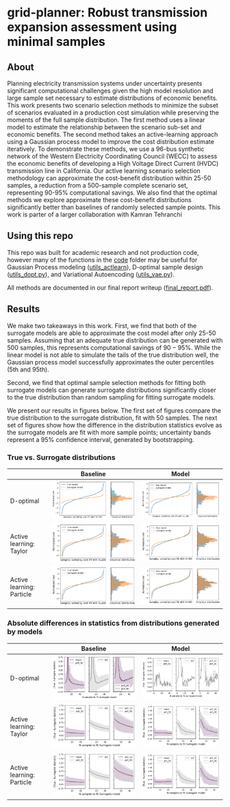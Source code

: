 # grid-planner: Robust transmission expansion assessment using minimal samples
## About
Planning electricity transmission systems under uncertainty presents significant computational challenges given the high model resolution and large sample set necessary to estimate distributions of economic benefits. This work presents two scenario selection methods to minimize the subset of scenarios evaluated in a production cost simulation while preserving the moments of the full sample distribution. The first method uses a linear model to estimate the relationship between the scenario sub-set and economic benefits. The second method takes an active-learning approach using a Gaussian process model to improve the cost distribution estimate iteratively.  To demonstrate these methods, we use a 96-bus synthetic network of the Western Electricity Coordinating Council (WECC) to assess the economic benefits of developing a High Voltage Direct Current (HVDC) transmission line in California. Our active learning scenario selection methodology can approximate the cost-benefit distribution within 25-50 samples, a reduction from a 500-sample complete scenario set, representing 90-95\% computational savings. We also find that the optimal methods we explore approximate these cost-benefit distributions significantly better than baselines of randomly selected sample points. This work is parter of a larger collaboration with Kamran Tehranchi

## Using this repo
This repo was built for academic research and not production code, however many of the functions in the [code](code/) folder may be useful for Gaussian Process modeling ([utils_actlearn](code/utils_actlearn/)), D-optimal sample design ([utils_dopt.py](code/utils_dopt.py)), and Variational Autoencoding ([utils_vae.py](code/utils_vae/)).

All methods are documented in our final report writeup ([final_report.pdf](writeup/final_report.pdf)).


## Results
We make two takeaways in this work. First, we find that both of the surrogate models are able to approximate the cost model after only 25-50 samples. Assuming that an adequate true distribution can be generated with 500 samples, this represents computational savings of $90-95\%$. While the linear model is not able to simulate the tails of the true distribution well, the Gaussian process model successfully approximates the outer percentiles (5th and 95th).

Second, we find that optimal sample selection methods for fitting both surrogate models can generate surrogate distributions significantly closer to the true distribution than random sampling for fitting surrogate models.

We present our results in figures below. The first set of figures compare the true distribution to the surrogate distribution, fit with 50 samples. The next set of figures show how the difference in the distribution statistics evolve as the surrogate models are fit with more sample points; uncertainty bands represent a 95% confidence interval, generated by bootstrapping.

### True vs. Surrogate distributions
| | Baseline | Model|
| --- | --- | --- |
| D-optimal | ![Baseline](results/rand_lin_dist.png) | ![Surrogate model](results/dopt_dist.png)| 
| Active learning: Taylor | ![Baseline](results/rand_dist.png) | ![Surrogate model: Taylor SCP](results/taylor_dist.png)| 
| Active learning: Particle | ![Baseline](results/rand_dist.png) | ![Surrogate model: Particle SCP](results/particle_dist.png)| 

### Absolute differences in statistics from distributions generated by models
| | Baseline | Model|
| --- | --- | --- |
| D-optimal | ![Baseline](results/rand_lin_statsboot.png) | ![Surrogate model](results/dopt_stats.png)| 
| Active learning: Taylor | ![Baseline](results/rand_statsboot.png) | ![Surrogate model: Taylor SCP](results/taylor_statsboot.png)| 
| Active learning: Particle | ![Baseline](results/rand_statsboot.png) | ![Surrogate model: Particle SCP](results/particle_statsboot.png)| 



